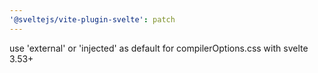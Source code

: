 ```yaml
---
'@sveltejs/vite-plugin-svelte': patch
---
```


use 'external' or 'injected' as default for compilerOptions.css with svelte 3.53+
